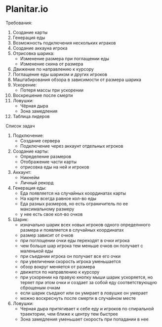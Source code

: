 # Planitar.io


Требования:

1) Создание карты
2) Генерация еды
3) Возможность подключения нескольких играков
4) Создание аккауна игрока
5) Отрисовка шарика:
	- Изменение размера при поглащении еды
	- Изменение скина от размера
6) Движение по направлению к курсору
7) Поглащение еды шариком и других игроков
8) Маштабирования обзора в зависимости от размера шарика
9) Ускорение:
	- Потеря массы при ускорении
10) Воскрешение после смерти
11) Ловушки:
	- Чёрная дыра
	- Зона замедления	
12) Таблица лидеров



Список задач

1) Подключение:
	- Создание сервера
	- Подключение через аккаунт отдельных игроков
2) Создание карты:
	- Определение размеров
	- Отображение части карты
	- отрисовка еды на ней и игроков
3) Аккаунт:
	- Никнейм
	- Личный рекорд
4) Генерация еды:
	- Еда появляется на случайных координатах карты
	- На карте всегда равное кол-во еды
	- Еда разных размеров, но есть ограничитель по ее максимальному размеру
	- у нее есть свое кол-во очков
5) Шарик:
	- изначально шарик всех новых игроков одного определнного размера и появляется в случайных координатах 
	- размер зависит от очков
	- при поглощении очки еды переходят в очки игрока
	- чем больше шар игрока тем меньше очков он получает с маленькой еды
	- при съедании игрока он получает все его очки
	- при увеличении скорость игрока уменьшается
	- обзор вокруг меняется от размера
	- движется по направлению к курсору
	- при ускорении на правую кнопку мыши шарик ускоряется, но теряет при этом очки и создает за собой еду 
	  соответствующую сброщеным очкам
	- если шарик съедают или он умирает в ловушке он умерает
	- можно воскреснуть после смерти в случайном месте
6) Ловушки:
	- Черная дыра притягивает к себе еду и игроков по спиральной траектории, чем ближе к центру тем быстрее
	- Зона замедления уменьшает скорость при попадании в нее
